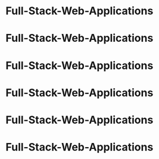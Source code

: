 # Full-Stack-Web-Applications
# Full-Stack-Web-Applications
# Full-Stack-Web-Applications
# Full-Stack-Web-Applications
# Full-Stack-Web-Applications
# Full-Stack-Web-Applications
